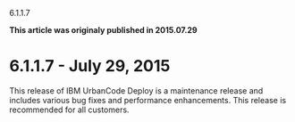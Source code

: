





6.1.1.7

**This article was originaly published in 2015.07.29**


6.1.1.7 - July 29, 2015
=======================





This release of IBM UrbanCode Deploy is a maintenance release and includes various bug fixes and performance enhancements. This release is recommended for all customers.





